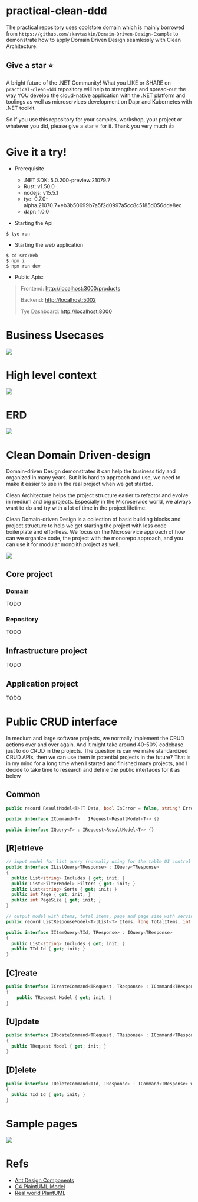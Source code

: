 # practical-clean-ddd

The practical repository uses coolstore domain which is mainly borrowed from `https://github.com/zkavtaskin/Domain-Driven-Design-Example` to demonstrate how to apply Domain Driven Design seamlessly with Clean Architecture.

## Give a star ⭐

A bright future of the .NET Community! What you LIKE or SHARE on `practical-clean-ddd` repository will help to strengthen and spread-out the way YOU develop the cloud-native application with the .NET platform and toolings as well as microservices development on Dapr and Kubernetes with .NET toolkit.

So if you use this repository for your samples, workshop, your project or whatever you did, please give a star ⭐ for it. Thank you very much :+1:

# Give it a try!

- Prerequisite
  - .NET SDK: 5.0.200-preview.21079.7
  - Rust: v1.50.0
  - nodejs: v15.5.1
  - tye: 0.7.0-alpha.21070.7+eb3b50699b7a5f2d0997a5cc8c5185d056dde8ec
  - dapr: 1.0.0

- Starting the Api

```
$ tye run
```

- Starting the web application

```
$ cd src\Web
$ npm i
$ npm run dev
```

- Public Apis:

> Frontend: [http://localhost:3000/products](http://localhost:3000/products)
> 
> Backend: [http://localhost:5002](http://localhost:5002)
> 
> Tye Dashboard: [http://localhost:8000](http://localhost:8000)

# Business Usecases

![](assets/usecase_diagram.png)

# High level context

![](assets/context_diagram.png)

# ERD

![](assets/class_diagram.png)

# Clean Domain Driven-design

Domain-driven Design demonstrates it can help the business tidy and organized in many years. But it is hard to approach and use, we need to make it easier to use in the real project when we get started. 

Clean Architecture helps the project structure easier to refactor and evolve in medium and big projects. Especially in the Microservice world, we always want to do and try with a lot of time in the project lifetime.

Clean Domain-driven Design is a collection of basic building blocks and project structure to help we get starting the project with less code boilerplate and effortless. We focus on the Microservice approach of how can we organize code, the project with the monorepo approach, and you can use it for modular monolith project as well.

![](assets/projects_structure.png)

## Core project
### Domain

TODO

### Repository

TODO

## Infrastructure project

TODO

## Application project

TODO

# Public CRUD interface

In medium and large software projects, we normally implement the CRUD actions over and over again. And it might take around 40-50% codebase just to do CRUD in the projects. The question is can we make standardized CRUD APIs, then we can use them in potential projects in the future? That is in my mind for a long time when I started and finished many projects, and I decide to take time to research and define the public interfaces for it as below

## Common

```csharp
public record ResultModel<T>(T Data, bool IsError = false, string? ErrorMessage = default);
```

```csharp
public interface ICommand<T> : IRequest<ResultModel<T>> {}
```

```csharp
public interface IQuery<T> : IRequest<ResultModel<T>> {}
```

## [R]etrieve

```csharp
// input model for list query (normally using for the table UI control with paging, filtering and sorting)
public interface IListQuery<TResponse> : IQuery<TResponse>
{
  public List<string> Includes { get; init; }
  public List<FilterModel> Filters { get; init; }
  public List<string> Sorts { get; init; }
  public int Page { get; init; }
  public int PageSize { get; init; }
}
```

```csharp
// output model with items, total items, page and page size with serving for binding with the table UI control
public record ListResponseModel<T>(List<T> Items, long TotalItems, int Page, int PageSize);
```

```csharp
public interface IItemQuery<TId, TResponse> : IQuery<TResponse>
{
  public List<string> Includes { get; init; }
  public TId Id { get; init; }
}
```

## [C]reate

```csharp
public interface ICreateCommand<TRequest, TResponse> : ICommand<TResponse>, ITxRequest
{
    public TRequest Model { get; init; }
}
```

## [U]pdate

```csharp
public interface IUpdateCommand<TRequest, TResponse> : ICommand<TResponse>, ITxRequest
{
  public TRequest Model { get; init; }
}
```

## [D]elete

```csharp
public interface IDeleteCommand<TId, TResponse> : ICommand<TResponse> where TId : struct
{
  public TId Id { get; init; }
}
```

# Sample pages

![](assets/products_screen.png)

# Refs
- [Ant Design Components](https://ant.design/components/overview)
- [C4 PlaintUML Model](https://github.com/plantuml-stdlib/C4-PlantUML/blob/master/samples/C4CoreDiagrams.md)
- [Real world PlantUML](https://real-world-plantuml.com)